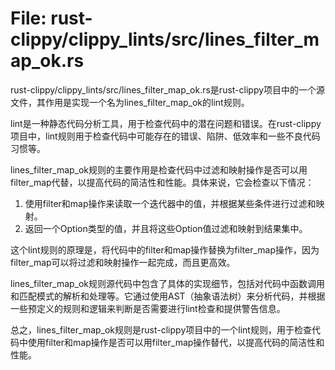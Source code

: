 # File: rust-clippy/clippy_lints/src/lines_filter_map_ok.rs

rust-clippy/clippy_lints/src/lines_filter_map_ok.rs是rust-clippy项目中的一个源文件，其作用是实现一个名为lines_filter_map_ok的lint规则。

lint是一种静态代码分析工具，用于检查代码中的潜在问题和错误。在rust-clippy项目中，lint规则用于检查代码中可能存在的错误、陷阱、低效率和一些不良代码习惯等。

lines_filter_map_ok规则的主要作用是检查代码中过滤和映射操作是否可以用filter_map代替，以提高代码的简洁性和性能。具体来说，它会检查以下情况：

1. 使用filter和map操作来读取一个迭代器中的值，并根据某些条件进行过滤和映射。
2. 返回一个Option类型的值，并且将这些Option值过滤和映射到结果集中。

这个lint规则的原理是，将代码中的filter和map操作替换为filter_map操作，因为filter_map可以将过滤和映射操作一起完成，而且更高效。

lines_filter_map_ok规则源代码中包含了具体的实现细节，包括对代码中函数调用和匹配模式的解析和处理等。它通过使用AST（抽象语法树）来分析代码，并根据一些预定义的规则和逻辑来判断是否需要进行lint检查和提供警告信息。

总之，lines_filter_map_ok规则是rust-clippy项目中的一个lint规则，用于检查代码中使用filter和map操作是否可以用filter_map操作替代，以提高代码的简洁性和性能。

